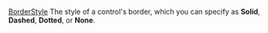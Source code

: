 [BorderStyle](filename.md) The style of a control's border, which you can specify as **Solid**, **Dashed**, **Dotted**, or **None**.
